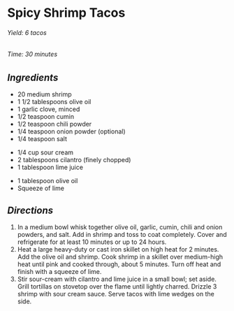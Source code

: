 # Spicy Shrimp Tacos

######  Yield: 6 tacos
######  Time: 30 minutes

##  *Ingredients*
- 20 medium shrimp
- 1 1/2 tablespoons olive oil
- 1 garlic clove, minced
- 1/2 teaspoon cumin
- 1/2 teaspoon chili powder
- 1/4 teaspoon onion powder (optional)
- 1/4 teaspoon salt
<!---->
- 1/4 cup sour cream
- 2 tablespoons cilantro (finely chopped)
- 1 tablespoon lime juice
<!---->
- 1 tablespoon olive oil
- Squeeze of lime

##  *Directions*
1. In a medium bowl whisk together olive oil, garlic, cumin, chili and onion powders, and salt. Add in shrimp and toss to coat completely. Cover and refrigerate for at least 10 minutes or up to 24 hours.
2. Heat a large heavy-duty or cast iron skillet on high heat for 2 minutes. Add the olive oil and shrimp. Cook shrimp in a skillet over medium-high heat until pink and cooked through, about 5 minutes. Turn off heat and finish with a squeeze of lime.
3. Stir sour-cream with cilantro and lime juice in a small bowl; set aside. Grill tortillas on stovetop over the flame until lightly charred. Drizzle 3 shrimp with sour cream sauce. Serve tacos with lime wedges on the side.
